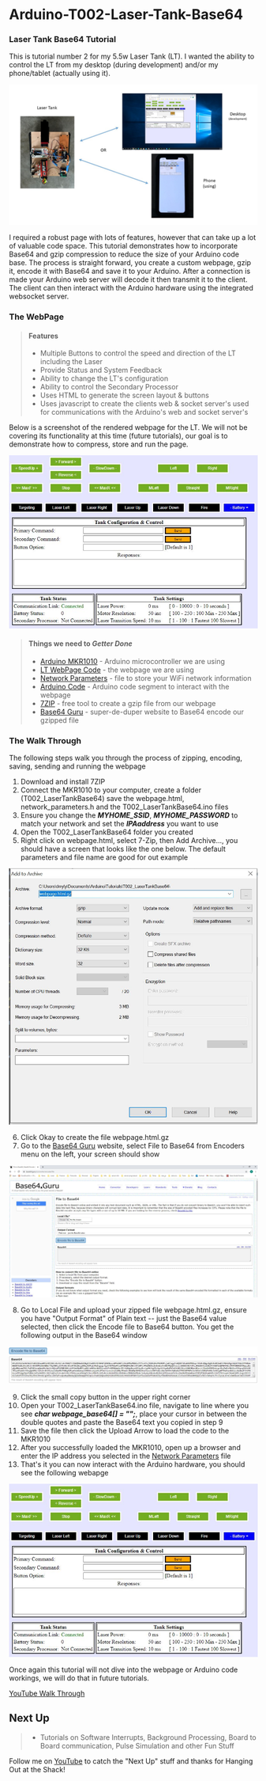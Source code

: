 # Arduino-T002-Laser-Tank-Base64

### Laser Tank Base64 Tutorial
This is tutorial number 2 for my 5.5w Laser Tank (LT). I wanted the ability to control the LT from my desktop (during development) and/or my phone/tablet (actually using it).

![Overview](/Images/OverView.jpg)

I required a robust page with lots of features, however that can take up a lot of valuable code space.  This tutorial demonstrates how to incorporate Base64 and gzip compression to reduce the size of your Arduino code base. The process is straight forward, you create a custom webpage, gzip it, encode it with Base64 and save it to your Arduino.  After a connection is made your Arduino web server will decode it then transmit it to the client.  The client can then interact with the Arduino hardware using the integrated websocket server.

### The WebPage

> #### Features
> - Multiple Buttons to control the speed and direction of the LT including the Laser
> - Provide Status and System Feedback
> - Ability to change the LT's configuration
> - Ability to control the Secondary Processor
> - Uses HTML to generate the screen layout & buttons
> - Uses javascript to create the clients web & socket server's used for communications with the Arduino's web and socket server's

Below is a screenshot of the rendered webpage for the LT.  We will not be covering its functionality at this time (future tutorials), our goal is to demonstrate how to compress, store and run the page. 

![LT WebPage Image](/Images/LaserTankWebPage.JPG)

> #### Things we need to *Getter Done*
> - [Arduino MKR1010](https://store.arduino.cc/usa/mkr-wifi-1010) - Arduino microcontroller we are using
> - [LT WebPage Code](/webpage.html) - the webpage we are using
> - [Network Parameters](/network_parameters.h) - file to store your WiFi network information
> - [Arduino Code](/T002_LaserTankBase64.ino) - Arduino code segment to interact with the webpage
> - [7ZIP](https://www.7-zip.org/) - free tool to create a gzip file from our webpage
> - [Base64 Guru](https://base64.guru/) - super-de-duper website to Base64 encode our gzipped file 

### The Walk Through

The following steps walk you through the process of zipping, encoding, saving, sending and running the webpage

1. Download and install 7ZIP
2. Connect the MKR1010 to your computer, create a folder (T002_LaserTankBase64) save the webpage.html, network_parameters.h and the T002_LaserTankBase64.ino files
3. Ensure you change the ***MYHOME_SSID***, ***MYHOME_PASSWORD*** to match your network and set the ***IPAaddress*** you want to use  
4. Open the T002_LaserTankBase64 folder you created
5. Right click on webpage.html, select 7-Zip, then Add Archive..., you should have a screen that looks like the one below.  The default parameters and file name are good for out example

![7zip](/Images/7zip.JPG)

6. Click Okay to create the file webpage.html.gz
7. Go to the [Base64 Guru](https://base64.guru/) website, select File to Base64 from Encoders menu on the left, your screen should show

![Base64](/Images/Base64.JPG)

8. Go to Local File and upload your zipped file webpage.html.gz, ensure you have "Output Format" of Plain text -- just the Base64 value selected, then click the Encode file to Base64 button. You get the following output in the Base64 window

![Base64Output](/Images/Base64Output.JPG)

9. Click the small copy button in the upper right corner
10. Open your T002_LaserTankBase64.ino file, navigate to line where you see ***char webpage_base64[] = "";***, place your cursor in between the double quotes and paste the Base64 text you copied in step 9
11. Save the file then click the Upload Arrow to load the code to the MKR1010
12. After you successfully loaded the MKR1010, open up a browser and enter the IP address you selected in the [Network Parameters](/network_parameters.h) file
13. That's it you can now interact with the Arduino hardware, you should see the following webapge

![LT WebPage Image](/Images/LaserTankWebPage.JPG)

Once again this tutorial will not dive into the webpage or Arduino code workings, we will do that in future tutorials.

[YouTube Walk Through](https://www.youtube.com/watch?v=Ghx8vUjAboc&list=PLVApLwWluBD52z7aNymyIb45_fcwuJ2Th&index=4)

## Next Up
> - Tutorials on Software Interrupts, Background Processing, Board to Board communication, Pulse Simulation and other Fun Stuff

Follow me on [YouTube](https://www.youtube.com/channel/UClwcP7ByE6Ia9DmKfP0C-UQ) to catch the "Next Up" stuff and thanks for Hanging Out at the Shack!

